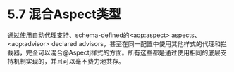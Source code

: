 # 5.7 混合Aspect类型

通过使用自动代理支持、schema-defined的&lt;aop:aspect> aspects、&lt;aop:advisor> declared advisors，甚至在同一配置中使用其他样式的代理和拦截器，完全可以混合@Aspectj样式的方面。所有这些都是通过使用相同的底层支持机制实现的，并且可以毫不费力地共存。

